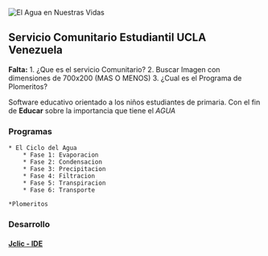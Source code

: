 ![El Agua en Nuestras Vidas](https://userscontent2.emaze.com/images/b4570369-67b2-4066-9625-d6e5da519558/8f2e1cb9b3a151f600251308d3f8dd25.gif)

## Servicio Comunitario Estudiantil UCLA Venezuela


**Falta:**
	1. ¿Que es el servicio Comunitario?
	2. Buscar Imagen con dimensiones de 700x200 (MAS O MENOS)
	3. ¿Cual es el Programa de Plomeritos?

Software educativo orientado a los niños estudiantes de primaria. Con el fin de **Educar** sobre la importancia que tiene el *AGUA*

### Programas
	
	* El Ciclo del Agua
		* Fase 1: Evaporacion
		* Fase 2: Condensacion
		* Fase 3: Precipitacion
		* Fase 4: Filtracion
		* Fase 5: Transpiracion
		* Fase 6: Transporte
	
	*Plomeritos

### Desarrollo

#### [Jclic - IDE](http://clic.xtec.cat/es/jclic/)
